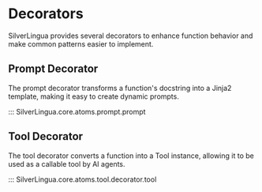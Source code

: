 # Decorators

SilverLingua provides several decorators to enhance function behavior and make common patterns easier to implement.

## Prompt Decorator

The prompt decorator transforms a function's docstring into a Jinja2 template, making it easy to create dynamic prompts.

::: SilverLingua.core.atoms.prompt.prompt

## Tool Decorator

The tool decorator converts a function into a Tool instance, allowing it to be used as a callable tool by AI agents.

::: SilverLingua.core.atoms.tool.decorator.tool
